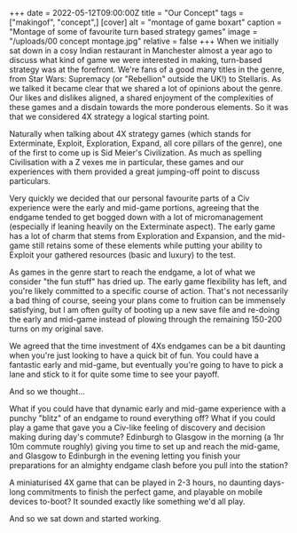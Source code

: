 +++
date = 2022-05-12T09:00:00Z
title = "Our Concept"
tags = ["makingof", "concept",]
[cover]
alt = "montage of game boxart"
caption = "Montage of some of favourite turn based strategy games"
image = "/uploads/00 concept montage.jpg"
relative = false
+++
When we initially sat down in a cosy Indian restaurant in Manchester almost a year ago to discuss what kind of game we were interested in making, turn-based strategy was at the forefront. We're fans of a good many titles in the genre, from Star Wars: Supremacy (or "Rebellion" outside the UK!) to Stellaris. As we talked it became clear that we shared a lot of opinions about the genre. Our likes and dislikes aligned, a shared enjoyment of the complexities of these games and a disdain towards the more ponderous elements. So it was that we considered 4X strategy a logical starting point.

Naturally when talking about 4X strategy games (which stands for Exterminate, Exploit, Exploration, Expand, all core pillars of the genre), one of the first to come up is Sid Meier's Civilization. As much as spelling Civilisation with a Z vexes me in particular, these games and our experiences with them provided a great jumping-off point to discuss particulars.

Very quickly we decided that our personal favourite parts of a Civ experience were the early and mid-game portions, agreeing that the endgame tended to get bogged down with a lot of micromanagement (especially if leaning heavily on the Exterminate aspect). The early game has a lot of charm that stems from Exploration and Expansion, and the mid-game still retains some of these elements while putting your ability to Exploit your gathered resources (basic and luxury) to the test.

As games in the genre start to reach the endgame, a lot of what we consider "the fun stuff" has dried up. The early game flexibility has left, and you're likely committed to a specific course of action. That's not necessarily a bad thing of course, seeing your plans come to fruition can be immensely satisfying, but I am often guilty of booting up a new save file and re-doing the early and mid-game instead of plowing through the remaining 150-200 turns on my original save.

We agreed that the time investment of 4Xs endgames can be a bit daunting when you're just looking to have a quick bit of fun. You could have a fantastic early and mid-game, but eventually you're going to have to pick a lane and stick to it for quite some time to see your payoff.

And so we thought...

What if you could have that dynamic early and mid-game experience with a punchy "blitz" of an endgame to round everything off? What if you could play a game that gave you a Civ-like feeling of discovery and decision making during  day's commute? Edinburgh to Glasgow in the morning (a 1hr 10m commute roughly) giving you time to set up and reach the mid-game, and Glasgow to Edinburgh in the evening letting you finish your preparations for an almighty endgame clash before you pull into the station?

A miniaturised 4X game that can be played in 2-3 hours, no daunting days-long commitments to finish the perfect game, and playable on mobile devices to-boot? It sounded exactly like something we'd all play.

And so we sat down and started working.